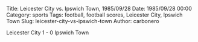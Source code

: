 Title: Leicester City vs. Ipswich Town, 1985/09/28
Date: 1985/09/28 00:00
Category: sports
Tags: football, football scores, Leicester City, Ipswich Town
Slug: leicester-city-vs-ipswich-town
Author: carbonero


Leicester City 1 - 0 Ipswich Town
